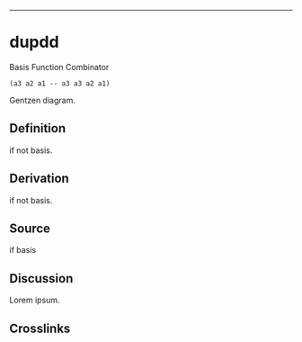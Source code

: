------------------------------------------------------------------------

# dupdd

Basis Function Combinator

    (a3 a2 a1 -- a3 a3 a2 a1)

Gentzen diagram.

## Definition

if not basis.

## Derivation

if not basis.

## Source

if basis

## Discussion

Lorem ipsum.

## Crosslinks
